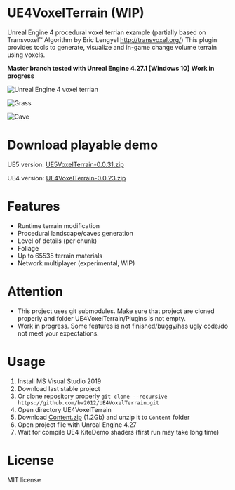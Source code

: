 # UE4VoxelTerrain (WIP)
Unreal Engine 4 procedural voxel terrian example (partially based on Transvoxel™ Algorithm by Eric Lengyel http://transvoxel.org/)
This plugin provides tools to generate, visualize and in-game change volume terrain using voxels.

**Master branch tested with Unreal Engine 4.27.1 [Windows 10]**
**Work in progress**

![Unreal Engine 4 voxel terrian](https://github.com/bw2012/UE4VoxelTerrain/blob/master/terrain.gif?raw=true)

![Grass](https://github.com/bw2012/UE4VoxelTerrain/blob/master/grass.gif?raw=true)

![Cave](https://github.com/bw2012/UE4VoxelTerrain/blob/master/cave.gif?raw=true)

# Download playable demo
UE5 version: [UE5VoxelTerrain-0.0.31.zip](https://cutt.ly/fN6BVpr) 

UE4 version: [UE4VoxelTerrain-0.0.23.zip](https://bit.ly/3v4F13A) 


# Features
* Runtime terrain modification
* Procedural landscape/caves generation
* Level of details (per chunk)
* Foliage
* Up to 65535 terrain materials
* Network multiplayer (experimental, WIP)

# Attention
* This project uses git submodules. Make sure that project are cloned properly and folder UE4VoxelTerrain/Plugins is not empty.
* Work in progress. Some features is not finished/buggy/has ugly code/do not meet your expectations.

# Usage
1. Install MS Visual Studio 2019
2. Download last stable project 
3. Or clone repository properly ```git clone --recursive https://github.com/bw2012/UE4VoxelTerrain.git```
4. Open directory UE4VoxelTerrain
5. Download [Content.zip](https://drive.google.com/file/d/1nBXoLTTpq92ENEfLSIoFxh2cTe1AVGJ3/view?usp=sharingi) (1.2Gb) and unzip it to ```Content``` folder
6. Open project file with Unreal Engine 4.27
7. Wait for compile UE4 KiteDemo shaders (first run may take long time)

# License
MIT license
